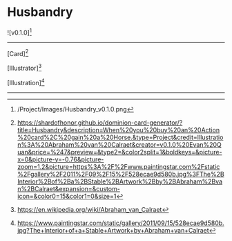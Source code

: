 # Husbandry

![v0.1.0][^v0.1.0]

---

[Card][^Card]

[Illustrator][^Illustrator]

[Illustration][^Illustration]

---

[^Card]: https://shardofhonor.github.io/dominion-card-generator/?title=Husbandry&description=When%20you%20buy%20an%20Action%20card%2C%20gain%20a%20Horse.&type=Project&credit=Illustration%3A%20Abraham%20van%20Calraet&creator=v0.1.0%20Evan%20Quan&price=%247&preview=&type2=&color2split=1&boldkeys=&picture-x=0&picture-y=-0.76&picture-zoom=1.2&picture=https%3A%2F%2Fwww.paintingstar.com%2Fstatic%2Fgallery%2F2011%2F09%2F15%2F528ecae9d580b.jpg%3FThe%2BInterior%2Bof%2Ba%2BStable%2BArtwork%2Bby%2BAbraham%2Bvan%2BCalraet&expansion=&custom-icon=&color0=15&color1=0&size=1
[^Illustrator]: https://en.wikipedia.org/wiki/Abraham_van_Calraet
[^Illustration]: https://www.paintingstar.com/static/gallery/2011/09/15/528ecae9d580b.jpg?The+Interior+of+a+Stable+Artwork+by+Abraham+van+Calraet
[^v0.1.0]: /Project/Images/Husbandry_v0.1.0.png
